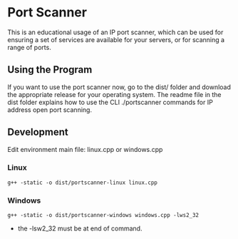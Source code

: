 # Port Scanner

This is an educational usage of an IP port scanner, which can be used for ensuring a set of services are available for your servers, or for scanning a range of ports. 

## Using the Program
If you want to use the port scanner now, go to the dist/ folder and download the appropriate release for your operating system. The readme file in the dist folder explains how to use the CLI ./portscanner commands for IP address open port scanning. 


## Development
Edit environment main file: linux.cpp or windows.cpp

### Linux
```
g++ -static -o dist/portscanner-linux linux.cpp
```

### Windows
```
g++ -static -o dist/portscanner-windows windows.cpp -lws2_32
```
- the -lsw2_32 must be at end of command.


